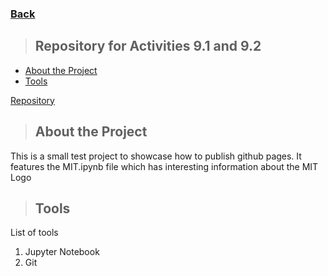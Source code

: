 ### [Back](https://laopmx.github.io/)
>## Repository for Activities 9.1 and 9.2
* [About the Project](#about)
* [Tools](#tools)

[Repository](https://github.com/laopMx/PCDE-Activity-9.1/)

<a class="anchor" id="about"></a>

>## About the Project
This is a small test project to showcase how to publish github pages. It features the MIT.ipynb file which has interesting information about the MIT Logo

<a class="anchor" id="tools"></a>

>## Tools
List of tools
1. Jupyter Notebook
2. Git
